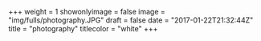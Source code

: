 +++
weight = 1
showonlyimage = false
image = "img/fulls/photography.JPG"
draft = false
date = "2017-01-22T21:32:44Z"
title = "photography"
titlecolor = "white"
+++
